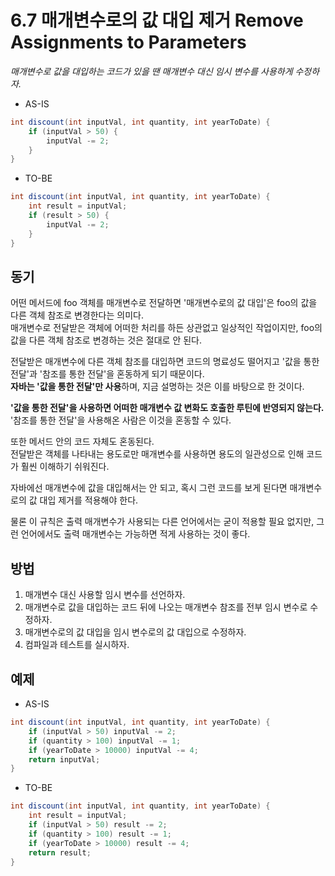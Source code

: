 # 6.7 매개변수로의 값 대입 제거 Remove Assignments to Parameters

_매개변수로 값을 대입하는 코드가 있을 땐 매개변수 대신 임시 변수를 사용하게 수정하자._

- AS-IS

```java
int discount(int inputVal, int quantity, int yearToDate) {
    if (inputVal > 50) {
        inputVal -= 2;
    }
}
```

- TO-BE

```java
int discount(int inputVal, int quantity, int yearToDate) {
    int result = inputVal;
    if (result > 50) {
        inputVal -= 2;
    }
}
```

## 동기

어떤 메서드에 foo 객체를 매개변수로 전달하면 '매개변수로의 값 대입'은 foo의 값을 다른 객체 참조로 변경한다는 의미다.  
매개변수로 전달받은 객체에 어떠한 처리를 하든 상관없고 일상적인 작업이지만, foo의 값을 다른 객체 참조로 변경하는 것은 절대로 안 된다.

전달받은 매개변수에 다른 객체 참조를 대입하면 코드의 명료성도 떨어지고 '값을 통한 전달'과 '참조를 통한 전달'을 혼동하게 되기 때문이다.  
**자바는 '값을 통한 전달'만 사용**하며, 지금 설명하는 것은 이를 바탕으로 한 것이다.

**'값을 통한 전달'을 사용하면 어떠한 매개변수 값 변화도 호출한 루틴에 반영되지 않는다.**  
'참조를 통한 전달'을 사용해온 사람은 이것을 혼동할 수 있다.

또한 메서드 안의 코드 자체도 혼동된다.  
전달받은 객체를 나타내는 용도로만 매개변수를 사용하면 용도의 일관성으로 인해 코드가 훨씬 이해하기 쉬워진다.

자바에선 매개변수에 값을 대입해서는 안 되고, 혹시 그런 코드를 보게 된다면 매개변수로의 값 대입 제거를 적용해야 한다.

물론 이 규칙은 출력 매개변수가 사용되는 다른 언어에서는 굳이 적용할 필요 없지만, 그런 언어에서도 출력 매개변수는 가능하면 적게 사용하는 것이 좋다.

## 방법

1. 매개변수 대신 사용할 임시 변수를 선언하자.
2. 매개변수로 값을 대입하는 코드 뒤에 나오는 매개변수 참조를 전부 임시 변수로 수정하자.
3. 매개변수로의 값 대입을 임시 변수로의 값 대입으로 수정하자.
4. 컴파일과 테스트를 실시하자.

## 예제

- AS-IS

```java
int discount(int inputVal, int quantity, int yearToDate) {
    if (inputVal > 50) inputVal -= 2;
    if (quantity > 100) inputVal -= 1;
    if (yearToDate > 10000) inputVal -= 4;
    return inputVal;
}
```

- TO-BE

```java
int discount(int inputVal, int quantity, int yearToDate) {
    int result = inputVal;
    if (inputVal > 50) result -= 2;
    if (quantity > 100) result -= 1;
    if (yearToDate > 10000) result -= 4;
    return result;
}
```
